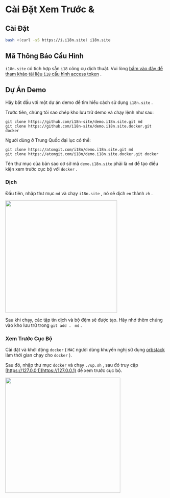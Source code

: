 # Cài Đặt Xem Trước &

## Cài Đặt

```sh
bash <(curl -sS https://i.i18n.site) i18n.site
```

## Mã Thông Báo Cấu Hình

`i18n.site` có tích hợp sẵn `i18` công cụ dịch thuật. Vui lòng [bấm vào đây để tham khảo tài liệu `i18` cấu hình access token](/i18/use) .

## Dự Án Demo

Hãy bắt đầu với một dự án demo để tìm hiểu cách sử dụng `i18n.site` .

Trước tiên, chúng tôi sao chép kho lưu trữ demo và chạy lệnh như sau:

```
git clone https://github.com/i18n-site/demo.i18n.site.git md
git clone https://github.com/i18n-site/demo.i18n.site.docker.git docker
```

Người dùng ở Trung Quốc đại lục có thể:

```
git clone https://atomgit.com/i18n/demo.i18n.site.git md
git clone https://atomgit.com/i18n/demo.i18n.site.docker.git docker
```

Tên thư mục của bản sao cơ sở mã `demo.i18n.site` phải là `md` để tạo điều kiện xem trước cục bộ với `docker` .

### Dịch

Đầu tiên, nhập thư mục `md` và chạy `i18n.site` , nó sẽ dịch `en` thành `zh` .

<img src="https://p.3ti.site/1721114619.avif" style="width:350px">

Sau khi chạy, các tập tin dịch và bộ đệm sẽ được tạo. Hãy nhớ thêm chúng vào kho lưu trữ trong `git add . ` `md` .

### Xem Trước Cục Bộ

Cài đặt và khởi động `docker` ( `MAC` người dùng khuyến nghị sử dụng [orbstack](https://orbstack.dev) làm thời gian chạy cho `docker` ).

Sau đó, nhập thư mục `docker` và chạy `./up.sh` , sau đó truy cập [https://127.0.0.1](https://127.0.0.1) để xem trước cục bộ.

<img src="//p.3ti.site/1721104238.avif" style="width:360px">